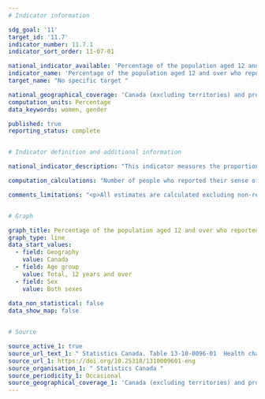 ```yaml
---
# Indicator information

sdg_goal: '11'
target_id: '11.7'
indicator_number: 11.7.1
indicator_sort_order: 11-07-01

national_indicator_available: 'Percentage of the population aged 12 and over who reported their sense of belonging to their local community as being very strong or somewhat strong'
indicator_name: 'Percentage of the population aged 12 and over who reported their sense of belonging to their local community as being very strong or somewhat strong'
target_name: "No specific target "

national_geographical_coverage: 'Canada (excluding territories) and provinces'
computation_units: Percentage
data_keywords: women, gender

published: true
reporting_status: complete


# Indicator definition and additional information

national_indicator_description: "This indicator measures the proportion of the population aged 12 and over who reported their sense of belonging to their local community as being very strong or somewhat strong."

computation_calculations: "Number of people who reported their sense of belonging to their local community as being very strong or somewhat strong divided by total population."

comments_limitations: "<p>All estimates are calculated excluding non-response categories ('refusal', 'don't know', and 'not stated') in the denominator. <br><br>As a result of the 2015 redesign, the Canadian Community Health Survey has a new collection strategy, a new sample design, and has undergone major content revisions. With all these factors taken together, caution should be taken when comparing data from previous cycles to data released for the 2015 cycle onwards.</p>"


# Graph

graph_title: Percentage of the population aged 12 and over who reported their sense of belonging to their local community as being very strong or somewhat strong
graph_type: line
data_start_values:
  - field: Geography
    value: Canada
  - field: Age group
    value: Total, 12 years and over
  - field: Sex
    value: Both sexes
    
data_non_statistical: false
data_show_map: false


# Source

source_active_1: true
source_url_text_1: " Statistics Canada. Table 13-10-0096-01  Health characteristics, annual estimates"
source_url_1: https://doi.org/10.25318/1310009601-eng
source_organisation_1: " Statistics Canada "
source_periodicity_1: Occasional
source_geographical_coverage_1: 'Canada (excluding territories) and provinces'
---
```


